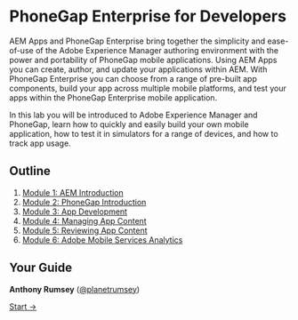 # PhoneGap Enterprise for Developers

AEM Apps and PhoneGap Enterprise bring together the simplicity and ease-of-use of the Adobe Experience Manager authoring environment with the power and portability of PhoneGap mobile applications. Using AEM Apps you can create, author, and update your applications within AEM. With PhoneGap Enterprise you can choose from a range of pre-built app components, build your app across multiple mobile platforms, and test your apps within the PhoneGap Enterprise mobile application.

In this lab you will be introduced to Adobe Experience Manager and PhoneGap, learn how to quickly and easily build your own mobile application, how to test it in simulators for a range of devices, and how to track app usage.

## Outline
1. [Module 1: AEM Introduction](module1)
1. [Module 2: PhoneGap Introduction](module2)
1. [Module 3: App Development](module3)
1. [Module 4: Managing App Content](module4)
1. [Module 5: Reviewing App Content](module5)
1. [Module 6: Adobe Mobile Services Analytics](module6)

## Your Guide

__Anthony Rumsey__ ([@planetrumsey](https://twitter.com/planetrumsey/))

[Start →](module1)
